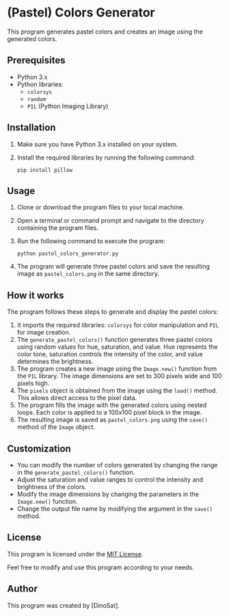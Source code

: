 # (Pastel) Colors Generator

This program generates pastel colors and creates an image using the generated colors.

## Prerequisites

- Python 3.x
- Python libraries:
  - `colorsys`
  - `random`
  - `PIL` (Python Imaging Library)

## Installation

1. Make sure you have Python 3.x installed on your system.
2. Install the required libraries by running the following command:

   ```shell
   pip install pillow
   ```

## Usage

1. Clone or download the program files to your local machine.
2. Open a terminal or command prompt and navigate to the directory containing the program files.
3. Run the following command to execute the program:

   ```shell
   python pastel_colors_generator.py
   ```

4. The program will generate three pastel colors and save the resulting image as `pastel_colors.png` in the same directory.

## How it works

The program follows these steps to generate and display the pastel colors:

1. It imports the required libraries: `colorsys` for color manipulation and `PIL` for image creation.
2. The `generate_pastel_colors()` function generates three pastel colors using random values for hue, saturation, and value. Hue represents the color tone, saturation controls the intensity of the color, and value determines the brightness.
3. The program creates a new image using the `Image.new()` function from the `PIL` library. The image dimensions are set to 300 pixels wide and 100 pixels high.
4. The `pixels` object is obtained from the image using the `load()` method. This allows direct access to the pixel data.
5. The program fills the image with the generated colors using nested loops. Each color is applied to a 100x100 pixel block in the image.
6. The resulting image is saved as `pastel_colors.png` using the `save()` method of the `Image` object.

## Customization

- You can modify the number of colors generated by changing the range in the `generate_pastel_colors()` function.
- Adjust the saturation and value ranges to control the intensity and brightness of the colors.
- Modify the image dimensions by changing the parameters in the `Image.new()` function.
- Change the output file name by modifying the argument in the `save()` method.

## License

This program is licensed under the [MIT License](https://opensource.org/licenses/MIT).

Feel free to modify and use this program according to your needs.

## Author

This program was created by [DinoSat].
